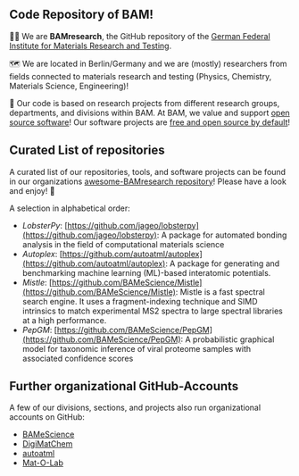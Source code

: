 ## Code Repository of BAM!

🙋‍♀️ We are **BAMresearch**, the GitHub repository of the [German Federal Institute for Materials Research and Testing](https://www.bam.de/Navigation/EN/Home/home.html).

🗺️ We are located in Berlin/Germany and we are (mostly) researchers from fields connected to materials research and testing (Physics, Chemistry, Materials Science, Engineering)!

🧪 Our code is based on research projects from different research groups, departments, and divisions within BAM. At BAM, we value and support [open source software](https://github.com/BAMresearch/.oss)! Our software projects are [free and open source by default](https://github.com/BAMresearch/.oss-strategy)!

## Curated List of repositories

A curated list of our repositories, tools, and software projects can be found in our organizations [awesome-BAMresearch repository](https://github.com/BAMresearch/awesome-BAMresearch)! Please have a look and enjoy! 🎉

A selection in alphabetical order:
* *LobsterPy*: [https://github.com/jageo/lobsterpy](https://github.com/jageo/lobsterpy): A package for automated bonding analysis in the field of computational materials science
* *Autoplex*: [https://github.com/autoatml/autoplex](https://github.com/autoatml/autoplex): A package for generating and benchmarking machine learning (ML)-based interatomic potentials. 
* *Mistle*: [https://github.com/BAMeScience/Mistle](https://github.com/BAMeScience/Mistle): Mistle is a fast spectral search engine. It uses a fragment-indexing technique and SIMD intrinsics to match experimental MS2 spectra to large spectral libraries at a high performance.
* *PepGM*: [https://github.com/BAMeScience/PepGM](https://github.com/BAMeScience/PepGM): A probabilistic graphical model for taxonomic inference of viral proteome samples with associated confidence scores

## Further organizational GitHub-Accounts

A few of our divisions, sections, and projects also run organizational accounts on GitHub:
* [BAMeScience](https://github.com/BAMeScience)
* [DigiMatChem](https://github.com/DigiMatChem)
* [autoatml](https://github.com/autoatml/)
* [Mat-O-Lab](https://github.com/Mat-O-Lab)


